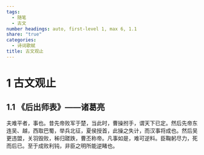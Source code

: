 ```yaml
---
tags:
  - 随笔
  - 古文
number headings: auto, first-level 1, max 6, 1.1
share: "true"
categories:
  - 诗词歌赋
title: 古文观止
---
```


# 1 古文观止

## 1.1 《后出师表》——诸葛亮

夫难平者，事也。昔先帝败军于楚，当此时，曹操拊手，谓天下已定。然后先帝东连吴、越，西取巴蜀，举兵北征，夏侯授首，此操之失计，而汉事将成也。然后吴更违盟，关羽毁败，秭归蹉跌，曹丕称帝。凡事如是，难可逆料。臣鞠躬尽力，死而后已。至于成败利钝，非臣之明所能逆睹也。
